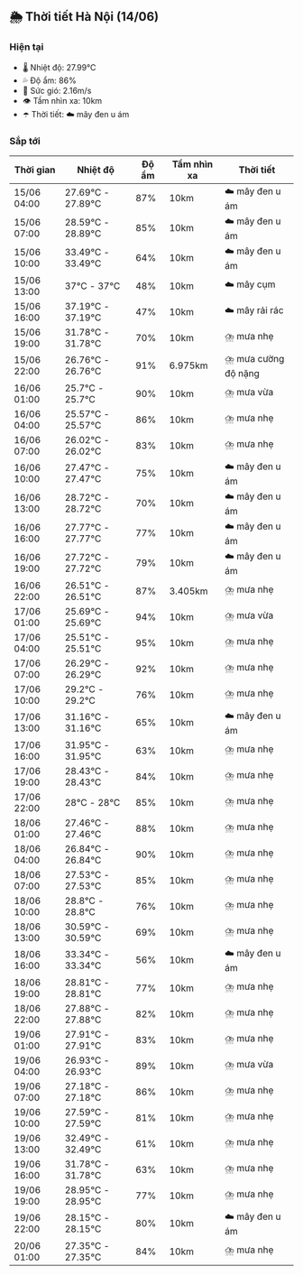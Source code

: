 ## 🌦️ Thời tiết Hà Nội (14/06)

### Hiện tại

- 🌡️ Nhiệt độ: 27.99℃
- 💦 Độ ẩm: 86%
- 💨 Sức gió: 2.16m/s
- 👁️ Tầm nhìn xa: 10km
- ☂️ Thời tiết: ☁️ mây đen u ám

### Sắp tới

| Thời gian | Nhiệt độ | Độ ẩm | Tầm nhìn xa | Thời tiết |
| --- | --- | --- | --- | --- |
| 15/06 04:00 | 27.69℃ - 27.89℃ | 87% | 10km | ☁️ mây đen u ám |
| 15/06 07:00 | 28.59℃ - 28.89℃ | 85% | 10km | ☁️ mây đen u ám |
| 15/06 10:00 | 33.49℃ - 33.49℃ | 64% | 10km | ☁️ mây đen u ám |
| 15/06 13:00 | 37℃ - 37℃ | 48% | 10km | ☁️ mây cụm |
| 15/06 16:00 | 37.19℃ - 37.19℃ | 47% | 10km | ☁️ mây rải rác |
| 15/06 19:00 | 31.78℃ - 31.78℃ | 70% | 10km | ⛈️ mưa nhẹ |
| 15/06 22:00 | 26.76℃ - 26.76℃ | 91% | 6.975km | ⛈️ mưa cường độ nặng |
| 16/06 01:00 | 25.7℃ - 25.7℃ | 90% | 10km | ⛈️ mưa vừa |
| 16/06 04:00 | 25.57℃ - 25.57℃ | 86% | 10km | ⛈️ mưa nhẹ |
| 16/06 07:00 | 26.02℃ - 26.02℃ | 83% | 10km | ⛈️ mưa nhẹ |
| 16/06 10:00 | 27.47℃ - 27.47℃ | 75% | 10km | ☁️ mây đen u ám |
| 16/06 13:00 | 28.72℃ - 28.72℃ | 70% | 10km | ☁️ mây đen u ám |
| 16/06 16:00 | 27.77℃ - 27.77℃ | 77% | 10km | ☁️ mây đen u ám |
| 16/06 19:00 | 27.72℃ - 27.72℃ | 79% | 10km | ☁️ mây đen u ám |
| 16/06 22:00 | 26.51℃ - 26.51℃ | 87% | 3.405km | ⛈️ mưa nhẹ |
| 17/06 01:00 | 25.69℃ - 25.69℃ | 94% | 10km | ⛈️ mưa vừa |
| 17/06 04:00 | 25.51℃ - 25.51℃ | 95% | 10km | ⛈️ mưa nhẹ |
| 17/06 07:00 | 26.29℃ - 26.29℃ | 92% | 10km | ⛈️ mưa nhẹ |
| 17/06 10:00 | 29.2℃ - 29.2℃ | 76% | 10km | ⛈️ mưa nhẹ |
| 17/06 13:00 | 31.16℃ - 31.16℃ | 65% | 10km | ☁️ mây đen u ám |
| 17/06 16:00 | 31.95℃ - 31.95℃ | 63% | 10km | ⛈️ mưa nhẹ |
| 17/06 19:00 | 28.43℃ - 28.43℃ | 84% | 10km | ⛈️ mưa nhẹ |
| 17/06 22:00 | 28℃ - 28℃ | 85% | 10km | ⛈️ mưa nhẹ |
| 18/06 01:00 | 27.46℃ - 27.46℃ | 88% | 10km | ⛈️ mưa nhẹ |
| 18/06 04:00 | 26.84℃ - 26.84℃ | 90% | 10km | ⛈️ mưa nhẹ |
| 18/06 07:00 | 27.53℃ - 27.53℃ | 85% | 10km | ⛈️ mưa nhẹ |
| 18/06 10:00 | 28.8℃ - 28.8℃ | 76% | 10km | ⛈️ mưa nhẹ |
| 18/06 13:00 | 30.59℃ - 30.59℃ | 69% | 10km | ⛈️ mưa nhẹ |
| 18/06 16:00 | 33.34℃ - 33.34℃ | 56% | 10km | ☁️ mây đen u ám |
| 18/06 19:00 | 28.81℃ - 28.81℃ | 77% | 10km | ⛈️ mưa nhẹ |
| 18/06 22:00 | 27.88℃ - 27.88℃ | 82% | 10km | ⛈️ mưa nhẹ |
| 19/06 01:00 | 27.91℃ - 27.91℃ | 83% | 10km | ⛈️ mưa nhẹ |
| 19/06 04:00 | 26.93℃ - 26.93℃ | 89% | 10km | ⛈️ mưa vừa |
| 19/06 07:00 | 27.18℃ - 27.18℃ | 86% | 10km | ⛈️ mưa nhẹ |
| 19/06 10:00 | 27.59℃ - 27.59℃ | 81% | 10km | ⛈️ mưa nhẹ |
| 19/06 13:00 | 32.49℃ - 32.49℃ | 61% | 10km | ⛈️ mưa nhẹ |
| 19/06 16:00 | 31.78℃ - 31.78℃ | 63% | 10km | ⛈️ mưa nhẹ |
| 19/06 19:00 | 28.95℃ - 28.95℃ | 77% | 10km | ⛈️ mưa nhẹ |
| 19/06 22:00 | 28.15℃ - 28.15℃ | 80% | 10km | ☁️ mây đen u ám |
| 20/06 01:00 | 27.35℃ - 27.35℃ | 84% | 10km | ⛈️ mưa nhẹ |
